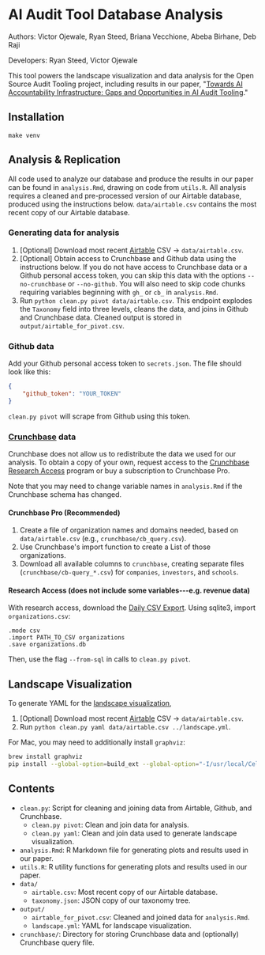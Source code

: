 # AI Audit Tool Database Analysis
Authors: Victor Ojewale, Ryan Steed, Briana Vecchione, Abeba Birhane, Deb Raji

Developers: Ryan Steed, Victor Ojewale

This tool powers the landscape visualization and data analysis for the Open Source Audit Tooling project, including results in our paper, "[Towards AI Accountability Infrastructure: Gaps and Opportunities in AI Audit Tooling](https://rbsteed.com/papers/accountability-infrastructure)."

## Installation
`make venv`

## Analysis & Replication
All code used to analyze our database and produce the results in our paper can be found in `analysis.Rmd`, drawing on code from `utils.R`. All analysis requires a cleaned and pre-processed version of our Airtable database, produced using the instructions below. `data/airtable.csv` contains the most recent copy of our Airtable database.

### Generating data for analysis
1. [Optional] Download most recent [Airtable](https://airtable.com/shrJZqqWyXepTyVFG) CSV -> `data/airtable.csv`.
2. [Optional] Obtain access to Crunchbase and Github data using the instructions below.  If you do not have access to Crunchbase data or a Github personal access token, you can skip this data with the options `--no-crunchbase` or `--no-github`. You will also need to skip code chunks requiring variables beginning with `gh_` or `cb_` in `analysis.Rmd`.
3. Run `python clean.py pivot data/airtable.csv`. This endpoint explodes the `Taxonomy` field into three levels, cleans the data, and joins in Github and Crunchbase data. Cleaned output is stored in `output/airtable_for_pivot.csv`.

### Github data
Add your Github personal access token to `secrets.json`. The file should look like this:
```json
{
    "github_token": "YOUR_TOKEN"
}
```
`clean.py pivot` will scrape from Github using this token.

### [Crunchbase](https://crunchbase.com) data
Crunchbase does not allow us to redistribute the data we used for our analysis. To obtain a copy of your own, request access to the [Crunchbase Research Access](https://support.crunchbase.com/hc/en-us/articles/360041692693-How-to-Request-Access-to-Crunchbase-s-Academic-Research-Access-Program) program or buy a subscription to Crunchbase Pro.

Note that you may need to change variable names in `analysis.Rmd` if the Crunchbase schema has changed.

#### Crunchbase Pro (Recommended)
1. Create a file of organization names and domains needed, based on `data/airtable.csv` (e.g., `crunchbase/cb_query.csv`).
2. Use Crunchbase's import function to create a List of those organizations.
3. Download all available columns to `crunchbase`, creating separate files (`crunchbase/cb-query_*.csv`) for `companies`, `investors`, and `schools`.

#### Research Access (does not include some variables---e.g. revenue data)
With research access, download the [Daily CSV Export](https://data.crunchbase.com/docs/daily-csv-export). Using sqlite3, import `organizations.csv`:
```sqlite
.mode csv
.import PATH_TO_CSV organizations
.save organizations.db
```
Then, use the flag `--from-sql` in calls to `clean.py pivot`.

## Landscape Visualization
To generate YAML for the [landscape visualization](tools.auditing-ai.com),
1. [Optional] Download most recent [Airtable](https://airtable.com/shrJZqqWyXepTyVFG) CSV -> `data/airtable.csv`.
2. Run `python clean.py yaml data/airtable.csv ../landscape.yml`.

For Mac, you may need to additionally install `graphviz`:
```bash
brew install graphviz
pip install --global-option=build_ext --global-option="-I/usr/local/Cellar/graphviz/8.0.5/include/"  --global-option="-L/usr/local/Cellar/graphviz/8.0.5/lib/" pygraphviz
```

## Contents
- `clean.py`: Script for cleaning and joining data from Airtable, Github, and Crunchbase.
    - `clean.py pivot`: Clean and join data for analysis.
    - `clean.py yaml`: Clean and join data used to generate landscape visualization.
- `analysis.Rmd`: R Markdown file for generating plots and results used in our paper.
- `utils.R`: R utility functions for generating plots and results used in our paper.
- `data/`
    - `airtable.csv`: Most recent copy of our Airtable database.
    - `taxonomy.json`: JSON copy of our taxonomy tree.
- `output/`
    - `airtable_for_pivot.csv`: Cleaned and joined data for `analysis.Rmd`.
    - `landscape.yml`: YAML for landscape visualization.
- `crunchbase/`: Directory for storing Crunchbase data and (optionally) Crunchbase query file.
